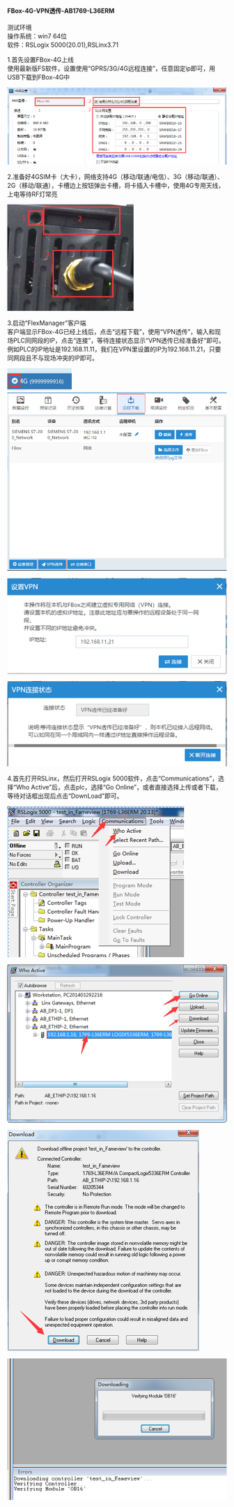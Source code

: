 #### **FBox-4G-VPN透传-AB1769-L36ERM**  

测试环境  
操作系统：win7 64位  
软件：RSLogix 5000(20.01),RSLinx3.71  

1.首先设置FBox-4G上线  
使用最新版FS软件，设置使用“GPRS/3G/4G远程连接”，任意固定ip即可，用USB下载到FBox-4G中  

![添加盒子分组](../Images/Trans/TranExplain/AB1769L36ERM/ABERM1.png)  

2.准备好4GSIM卡（大卡），网络支持4G（移动/联通/电信）、3G（移动/联通）、2G（移动/联通），卡槽边上按钮弹出卡槽，将卡插入卡槽中，使用4G专用天线，上电等待RF灯常亮  

![添加盒子分组](../Images/Trans/TranExplain/AB1769L36ERM/ABERM2.png)  

3.启动“FlexManager”客户端  
客户端显示FBox-4G已经上线后，点击“远程下载”，使用“VPN透传”，输入和现场PLC同网段的IP，点击“连接”，等待连接状态显示“VPN透传已经准备好”即可。例如PLC的IP地址是192.168.11.11，我们在VPN里设置的IP为192.168.11.21，只要同网段且不与现场冲突的IP即可。  

![添加盒子分组](../Images/Trans/TranExplain/AB1769L36ERM/ABERM3.png)![添加盒子分组](../Images/Trans/TranExplain/AB1769L36ERM/ABERM4.png)  

![添加盒子分组](../Images/Trans/TranExplain/AB1769L36ERM/ABERM5.png)  

![添加盒子分组](../Images/Trans/TranExplain/AB1769L36ERM/ABERM6.png)  

4.首先打开RSLinx，然后打开RSLogix 5000软件，点击“Communications”，选择“Who Active”后，点击plc，选择“Go Online”，或者直接选择上传或者下载，等待对话框出现后点击“DownLoad”即可。  

![添加盒子分组](../Images/Trans/TranExplain/AB1769L36ERM/ABERM7.png)  

![添加盒子分组](../Images/Trans/TranExplain/AB1769L36ERM/ABERM8.png)  

![添加盒子分组](../Images/Trans/TranExplain/AB1769L36ERM/ABERM9.png)  

![添加盒子分组](../Images/Trans/TranExplain/AB1769L36ERM/ABERM10.png)  
